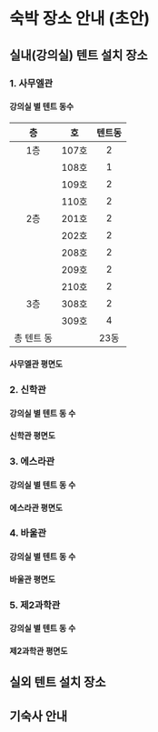 # 숙박 장소 안내 (초안)

## 실내(강의실) 텐트 설치 장소

### 1. 사무엘관

#### 강의실 별 텐트 동수

|    층   |   호  | 텐트동 |
| :----: | :--: | :-: |
|   1층   | 107호 |  2  |
|        | 108호 |  1  |
|        | 109호 |  2  |
|        | 110호 |  2  |
|   2층   | 201호 |  2  |
|        | 202호 |  2  |
|        | 208호 |  2  |
|        | 209호 |  2  |
|        | 210호 |  2  |
|   3층   | 308호 |  2  |
|        | 309호 |  4  |
| 총 텐트 동 |      | 23동 |

#### 사무엘관 평면도

### 2. 신학관

#### 강의실 별 텐트 동 수

#### 신학관 평면도

### 3. 에스라관

#### 강의실 별 텐트 동 수

#### 에스라관 평면도

### 4. 바울관

#### 강의실 별 텐트 동 수

#### 바울관 평면도

### 5. 제2과학관

#### 강의실 별 텐트 동 수

#### 제2과학관 평면도

## 실외 텐트 설치 장소



## 기숙사 안내

